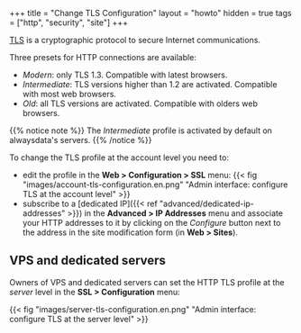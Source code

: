 +++
title = "Change TLS Configuration"
layout = "howto"
hidden = true
tags = ["http", "security", "site"]
+++

[TLS](https://en.wikipedia.org/wiki/Transport_Layer_Security) is a cryptographic protocol to secure Internet communications.

Three presets for HTTP connections are available:

- _Modern_: only TLS 1.3. Compatible with latest browsers.
- _Intermediate_: TLS versions higher than 1.2 are activated. Compatible with most web browsers.
- _Old_: all TLS versions are activated. Compatible with olders web browsers.

{{% notice note %}}
The _Intermediate_ profile is activated by default on alwaysdata's servers.
{{% /notice %}}

To change the TLS profile at the account level you need to:

- edit the profile in the **Web > Configuration > SSL** menu:
{{< fig "images/account-tls-configuration.en.png" "Admin interface: configure TLS at the account level" >}}
- subscribe to a [dedicated IP]({{< ref "advanced/dedicated-ip-addresses" >}}) in the **Advanced > IP Addresses** menu and associate your HTTP addresses to it by clicking on the *Configure* button next to the address in the site modification form (in **Web > Sites**).

## VPS and dedicated servers

Owners of VPS and dedicated servers can set the HTTP TLS profile at the _server_ level in the **SSL > Configuration** menu:

{{< fig "images/server-tls-configuration.en.png" "Admin interface: configure TLS at the server level" >}}
